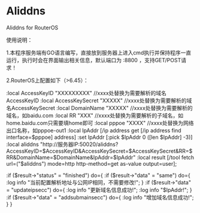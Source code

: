 # Aliddns
Aliddns for  RouterOS

使用说明：

  1.本程序服务端有GO语言编写，直接放到服务器上进入cmd执行并保持程序一直运行，执行时会在界面输出相关信息，默认端口为 :8800 ，支持GET/POST请求！
  
  2.RouterOS上配置如下（>6.45）：
  
:local AccessKeyID "XXXXXXXXX"   //xxxx处替换为需要解析的域名AccessKeyID
:local AccessKeySecret "XXXXX"   //xxxx处替换为需要解析的域名AccessKeySecret
:local DomainName "XXXXX"  //xxxx处替换为需要解析的域名，如baidu.com
:local RR "XXX"  //xxxx处替换为需要解析的子域名，如home.baidu.com只需要填home即可
:local pppoe "XXXX"  //xxxx处替换为网络出口名称，如pppoe-out1
:local IpAddr [/ip address get [/ip address find interface=$pppoe] address]
:set IpAddr [:pick $IpAddr 0 ([len $IpAddr] -3)]
:local aliddns "http://服务器IP:50020/aliddns?AccessKeyID=$AccessKeyID&AccessKeySecret=$AccessKeySecret&RR=$RR&DomainName=$DomainName&IpAddr=$IpAddr"
:local result [/tool fetch url=("$aliddns")  mode=http http-method=get     as-value output=user];

:if ($result->"status" = "finished") do={
:if ($result->"data" = "same") do={
:log info "当前配置解析地址与公网IP相同，不需要修改!";
}
:if ($result->"data" = "updateipsecc") do={
:log info "更新域名信息成功!";
:log info "$IpAddr!";
}
:if ($result->"data" = "addsubmainsecc") do={
:log info "增加域名信息成功!";
}
}
